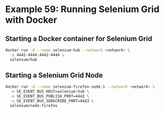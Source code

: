 # Example 59: Running Selenium Grid with Docker

## Starting a Docker container for Selenium Grid
```bash
docker run -d --name selenium-hub --network <network> \
  -p 4442-4444:4442-4444 \
  selenium/hub
```

## Starting a Selenium Grid Node
```bash
docker run -d --name selenium-firefox-node-1 --network <network> \
  -e SE_EVENT_BUS_HOST=selenium-hub \
  -e SE_EVENT_BUS_PUBLISH_PORT=4442 \
  -e SE_EVENT_BUS_SUBSCRIBE_PORT=4443 \
  selenium/node-firefox
```